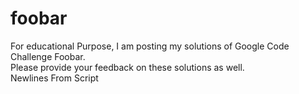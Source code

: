 # foobar
For educational Purpose, I am posting my solutions of Google Code Challenge Foobar.          
Please provide your feedback on these solutions as well.  
Newlines From Script
